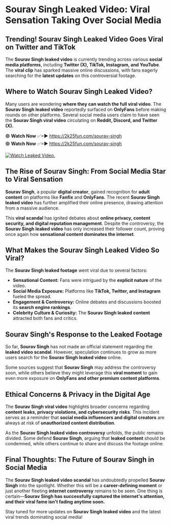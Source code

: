 # Sourav Singh Leaked Video: Viral Sensation Taking Over Social Media

## **Trending! Sourav Singh Leaked Video Goes Viral on Twitter and TikTok**
The **Sourav Singh leaked video** is currently trending across various **social media platforms**, including **Twitter (X), TikTok, Instagram, and YouTube**. The **viral clip** has sparked massive online discussions, with fans eagerly searching for the **latest updates** on this controversial footage.

## **Where to Watch Sourav Singh Leaked Video?**
Many users are wondering **where they can watch the full viral video**. The **Sourav Singh leaked video** reportedly surfaced on **OnlyFans** before making rounds on other platforms. Several social media users claim to have seen the **Sourav Singh viral video** circulating on **Reddit, Discord, and Twitter (X).**

🟢 **Watch Now** ✅=► https://2k25fun.com/sourav-singh  
🟢 **Watch Now** ✅=► https://2k25fun.com/sourav-singh  

[![Watch Leaked Video.](https://miro.medium.com/v2/resize:fit:828/format:webp/1*cilzJN44JGOrTw9NJCrNHA.gif "Watch Leaked Video")](https://2k25fun.com/sourav-singh)

## **The Rise of Sourav Singh: From Social Media Star to Viral Sensation**
**Sourav Singh**, a popular **digital creator**, gained recognition for **adult content** on platforms like **Fanfix** and **OnlyFans**. The recent **Sourav Singh leaked video** has further amplified their online presence, drawing attention from a massive audience.

This **viral scandal** has ignited debates about **online privacy, content security, and digital reputation management**. Despite the controversy, the **Sourav Singh leaked video** has only increased their follower count, proving once again how **sensational content dominates the internet**.

## **What Makes the Sourav Singh Leaked Video So Viral?**
The **Sourav Singh leaked footage** went viral due to several factors:
- **Sensational Content:** Fans were intrigued by the **explicit nature** of the video.
- **Social Media Exposure:** Platforms like **TikTok, Twitter, and Instagram** fueled the spread.
- **Engagement & Controversy:** Online debates and discussions boosted its **search engine rankings**.
- **Celebrity Culture & Curiosity:** The **Sourav Singh leaked content** attracted both fans and critics.

## **Sourav Singh's Response to the Leaked Footage**
So far, **Sourav Singh** has not made an official statement regarding the **leaked video scandal**. However, speculation continues to grow as more users search for the **Sourav Singh leaked video** online.

Some sources suggest that **Sourav Singh** may address the controversy soon, while others believe they might leverage this **viral moment** to gain even more exposure on **OnlyFans and other premium content platforms**.

## **Ethical Concerns & Privacy in the Digital Age**
The **Sourav Singh viral video** highlights broader concerns regarding **content leaks, privacy violations, and cybersecurity risks**. This incident serves as a reminder that **social media influencers and digital creators** are always at risk of **unauthorized content distribution**.

As the **Sourav Singh leaked video controversy** unfolds, the public remains divided. Some defend **Sourav Singh**, arguing that **leaked content** should be condemned, while others continue to share and discuss the footage online.

## **Final Thoughts: The Future of Sourav Singh in Social Media**
The **Sourav Singh leaked video scandal** has undoubtedly propelled **Sourav Singh** into the spotlight. Whether this will be a **career-defining moment** or just another fleeting **internet controversy** remains to be seen. One thing is certain—**Sourav Singh has successfully captured the internet's attention, and their viral fame isn't fading anytime soon.**

Stay tuned for more updates on **Sourav Singh leaked video** and the latest viral trends dominating social media!